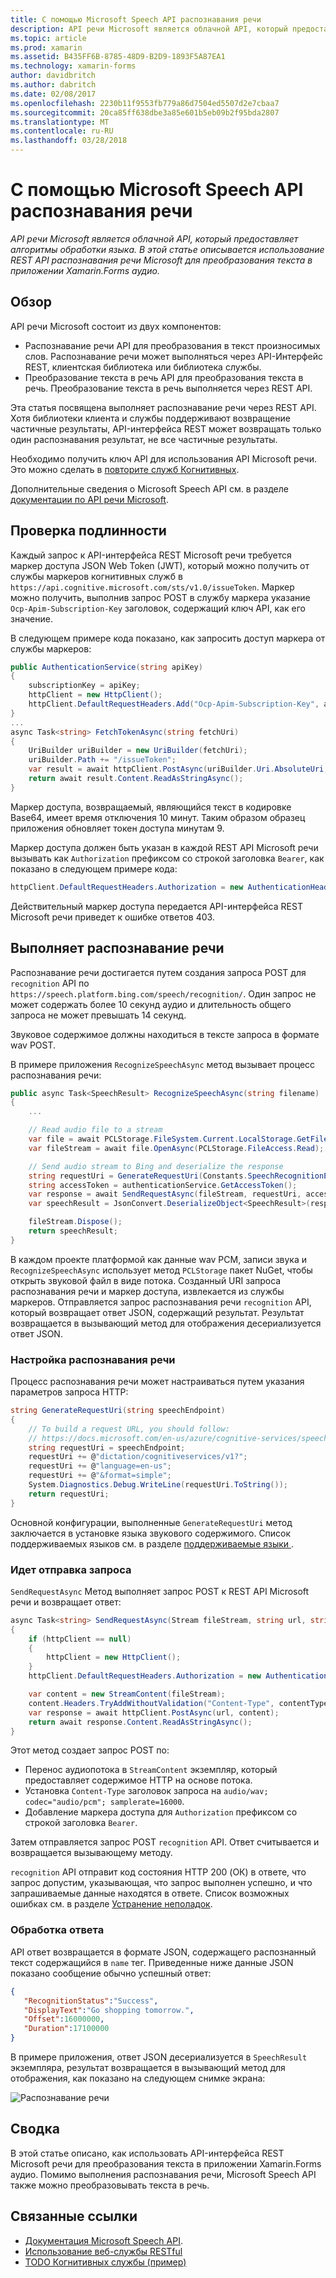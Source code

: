 ```yaml
---
title: С помощью Microsoft Speech API распознавания речи
description: API речи Microsoft является облачной API, который предоставляет алгоритмы обработки языка. В этой статье описывается использование REST API распознавания речи Microsoft для преобразования текста в приложении Xamarin.Forms аудио.
ms.topic: article
ms.prod: xamarin
ms.assetid: B435FF6B-8785-48D9-B2D9-1893F5A87EA1
ms.technology: xamarin-forms
author: davidbritch
ms.author: dabritch
ms.date: 02/08/2017
ms.openlocfilehash: 2230b11f9553fb779a86d7504ed5507d2e7cbaa7
ms.sourcegitcommit: 20ca85ff638dbe3a85e601b5eb09b2f95bda2807
ms.translationtype: MT
ms.contentlocale: ru-RU
ms.lasthandoff: 03/28/2018
---
```

# <a name="speech-recognition-using-the-microsoft-speech-api"></a>С помощью Microsoft Speech API распознавания речи

_API речи Microsoft является облачной API, который предоставляет алгоритмы обработки языка. В этой статье описывается использование REST API распознавания речи Microsoft для преобразования текста в приложении Xamarin.Forms аудио._

## <a name="overview"></a>Обзор

API речи Microsoft состоит из двух компонентов:

- Распознавание речи API для преобразования в текст произносимых слов. Распознавание речи может выполняться через API-Интерфейс REST, клиентская библиотека или библиотека службы.
- Преобразование текста в речь API для преобразования текста в речь. Преобразование текста в речь выполняется через REST API.

Эта статья посвящена выполняет распознавание речи через REST API. Хотя библиотеки клиента и службы поддерживают возвращение частичные результаты, API-интерфейса REST может возвращать только один распознавания результат, не все частичные результаты.

Необходимо получить ключ API для использования API Microsoft речи. Это можно сделать в [повторите служб Когнитивных](https://azure.microsoft.com/try/cognitive-services/).

Дополнительные сведения о Microsoft Speech API см. в разделе [документации по API речи Microsoft](/azure/cognitive-services/speech/home/).

## <a name="authentication"></a>Проверка подлинности

Каждый запрос к API-интерфейса REST Microsoft речи требуется маркер доступа JSON Web Token (JWT), который можно получить от службы маркеров когнитивных служб в `https://api.cognitive.microsoft.com/sts/v1.0/issueToken`. Маркер можно получить, выполнив запрос POST в службу маркера указание `Ocp-Apim-Subscription-Key` заголовок, содержащий ключ API, как его значение.

В следующем примере кода показано, как запросить доступ маркера от службы маркеров:

```csharp
public AuthenticationService(string apiKey)
{
    subscriptionKey = apiKey;
    httpClient = new HttpClient();
    httpClient.DefaultRequestHeaders.Add("Ocp-Apim-Subscription-Key", apiKey);
}
...
async Task<string> FetchTokenAsync(string fetchUri)
{
    UriBuilder uriBuilder = new UriBuilder(fetchUri);
    uriBuilder.Path += "/issueToken";
    var result = await httpClient.PostAsync(uriBuilder.Uri.AbsoluteUri, null);
    return await result.Content.ReadAsStringAsync();
}
```

Маркер доступа, возвращаемый, являющийся текст в кодировке Base64, имеет время отключения 10 минут. Таким образом образец приложения обновляет токен доступа минутам 9.

Маркер доступа должен быть указан в каждой REST API Microsoft речи вызывать как `Authorization` префиксом со строкой заголовка `Bearer`, как показано в следующем примере кода:

```csharp
httpClient.DefaultRequestHeaders.Authorization = new AuthenticationHeaderValue("Bearer", bearerToken);
```

Действительный маркер доступа передается API-интерфейса REST Microsoft речи приведет к ошибке ответов 403.

## <a name="performing-speech-recognition"></a>Выполняет распознавание речи

Распознавание речи достигается путем создания запроса POST для `recognition` API по `https://speech.platform.bing.com/speech/recognition/`. Один запрос не может содержать более 10 секунд аудио и длительность общего запроса не может превышать 14 секунд.

Звуковое содержимое должны находиться в тексте запроса в формате wav POST.

В примере приложения `RecognizeSpeechAsync` метод вызывает процесс распознавания речи:

```csharp
public async Task<SpeechResult> RecognizeSpeechAsync(string filename)
{
    ...

    // Read audio file to a stream
    var file = await PCLStorage.FileSystem.Current.LocalStorage.GetFileAsync(filename);
    var fileStream = await file.OpenAsync(PCLStorage.FileAccess.Read);

    // Send audio stream to Bing and deserialize the response
    string requestUri = GenerateRequestUri(Constants.SpeechRecognitionEndpoint);
    string accessToken = authenticationService.GetAccessToken();
    var response = await SendRequestAsync(fileStream, requestUri, accessToken, Constants.AudioContentType);
    var speechResult = JsonConvert.DeserializeObject<SpeechResult>(response);

    fileStream.Dispose();
    return speechResult;
}
```

В каждом проекте платформой как данные wav PCM, записи звука и `RecognizeSpeechAsync` использует метод `PCLStorage` пакет NuGet, чтобы открыть звуковой файл в виде потока. Созданный URI запроса распознавания речи и маркер доступа, извлекается из службы маркеров. Отправляется запрос распознавания речи `recognition` API, который возвращает ответ JSON, содержащий результат. Результат возвращается в вызывающий метод для отображения десериализуется ответ JSON.

### <a name="configuring-speech-recognition"></a>Настройка распознавания речи

Процесс распознавания речи может настраиваться путем указания параметров запроса HTTP:

```csharp
string GenerateRequestUri(string speechEndpoint)
{
    // To build a request URL, you should follow:
    // https://docs.microsoft.com/en-us/azure/cognitive-services/speech/getstarted/getstartedrest
    string requestUri = speechEndpoint;
    requestUri += @"dictation/cognitiveservices/v1?";
    requestUri += @"language=en-us";
    requestUri += @"&format=simple";
    System.Diagnostics.Debug.WriteLine(requestUri.ToString());
    return requestUri;
}
```

Основной конфигурации, выполненные `GenerateRequestUri` метод заключается в установке языка звукового содержимого. Список поддерживаемых языков см. в разделе [поддерживаемые языки ](/azure/cognitive-services/speech/api-reference-rest/supportedlanguages/).

### <a name="sending-the-request"></a>Идет отправка запроса

`SendRequestAsync` Метод выполняет запрос POST к REST API Microsoft речи и возвращает ответ:

```csharp
async Task<string> SendRequestAsync(Stream fileStream, string url, string bearerToken, string contentType)
{
    if (httpClient == null)
    {
        httpClient = new HttpClient();
    }
    httpClient.DefaultRequestHeaders.Authorization = new AuthenticationHeaderValue("Bearer", bearerToken);

    var content = new StreamContent(fileStream);
    content.Headers.TryAddWithoutValidation("Content-Type", contentType);
    var response = await httpClient.PostAsync(url, content);
    return await response.Content.ReadAsStringAsync();
}
```

Этот метод создает запрос POST по:

- Перенос аудиопотока в `StreamContent` экземпляр, который предоставляет содержимое HTTP на основе потока.
- Установка `Content-Type` заголовок запроса на `audio/wav; codec="audio/pcm"; samplerate=16000`.
- Добавление маркера доступа для `Authorization` префиксом со строкой заголовка `Bearer`.

Затем отправляется запрос POST `recognition` API. Ответ считывается и возвращается вызывающему методу.

`recognition` API отправит код состояния HTTP 200 (ОК) в ответе, что запрос допустим, указывающая, что запрос выполнен успешно, и что запрашиваемые данные находятся в ответе. Список возможных ошибках см. в разделе [Устранение неполадок](/azure/cognitive-services/speech/troubleshooting).

### <a name="processing-the-response"></a>Обработка ответа

API ответ возвращается в формате JSON, содержащего распознанный текст содержащийся в `name` тег. Приведенные ниже данные JSON показано сообщение обычно успешный ответ:

```json
{  
   "RecognitionStatus":"Success",
   "DisplayText":"Go shopping tomorrow.",
   "Offset":16000000,
   "Duration":17100000
}
```

В примере приложения, ответ JSON десериализуется в `SpeechResult` экземпляра, результат возвращается в вызывающий метод для отображения, как показано на следующем снимке экрана:

![](speech-recognition-images/speech-recognition.png "Распознавание речи")

## <a name="summary"></a>Сводка

В этой статье описано, как использовать API-интерфейса REST Microsoft речи для преобразования текста в приложении Xamarin.Forms аудио. Помимо выполнения распознавания речи, Microsoft Speech API также можно преобразовывать текста в речь.

## <a name="related-links"></a>Связанные ссылки

- [Документация Microsoft Speech API](/azure/cognitive-services/speech/home/).
- [Использование веб-службы RESTful](~/xamarin-forms/data-cloud/consuming/rest.md)
- [TODO Когнитивных службы (пример)](https://developer.xamarin.com/samples/xamarin-forms/WebServices/TodoCognitiveServices/)
